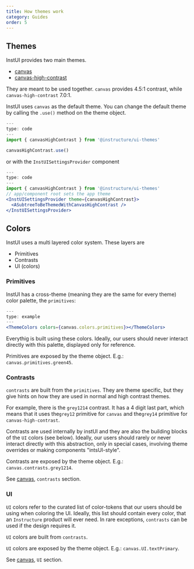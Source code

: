 ```yaml
---
title: How themes work
category: Guides
order: 5
---
```


## Themes

InstUI provides two main themes.

- [canvas](/#canvas)
- [canvas-high-contrast](/#canvas-high-contrast)

They are meant to be used together. `canvas` provides 4.5:1 contrast, while `canvas-high-contrast` 7.0:1.

InstUI uses `canvas` as the default theme. You can change the default theme by calling the `.use()` method on the theme object.

```jsx
---
type: code
---
import { canvasHighContrast } from '@instructure/ui-themes'

canvasHighContrast.use()
```

or with the `InstUISettingsProvider` component

```jsx
---
type: code
---
import { canvasHighContrast } from '@instructure/ui-themes'
// app/component root sets the app theme
<InstUISettingsProvider theme={canvasHighContrast}>
  <ASubtreeToBeThemedWithCanvasHighContrast />
</InstUISettingsProvider>
```

## Colors

InstUI uses a multi layered color system. These layers are

- Primitives
- Contrasts
- UI (colors)

### Primitives

InstUI has a cross-theme (meaning they are the same for every theme) color palette, the `primitives`:

```jsx
---
type: example
---
<ThemeColors colors={canvas.colors.primitives}></ThemeColors>
```

Everythig is built using these colors. Ideally, our users should never interact directly with this palette, displayed only for reference.

Primitives are exposed by the theme object. E.g.: `canvas.primitives.green45`.

### Contrasts

`contrasts` are built from the `primitives`. They are theme specific, but they give hints on how they are used in normal and high contrast themes.

For example, there is the `grey1214` contrast. It has a 4 digit last part, which means that it uses the`grey12` primitive for `canvas` and the`grey14` primitive for `canvas-high-contrast`.

Contrasts are used internally by instUI and they are also the building blocks of the `UI` colors (see below). Ideally, our users should rarely or never interact directly with this abstraction, only in special cases, involving theme overrides or making components "intsUI-style".

Contrasts are exposed by the theme object. E.g.: `canvas.contrasts.grey1214`.

See [canvas](/#canvas), `contrasts` section.

### UI

`UI` colors refer to the curated list of color-tokens that our users should be using when coloring the UI. Ideally, this list should contain every color, that an `Instructure` product will ever need. In rare exceptions, `contrasts` can be used if the design requires it.

`UI` colors are built from `contrasts`.

`UI` colors are exposed by the theme object. E.g.: `canvas.UI.textPrimary`.

See [canvas](/#canvas), `UI` section.
